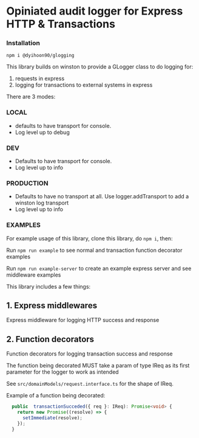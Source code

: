 # Opiniated audit logger for Express HTTP & Transactions

### Installation

`npm i @dyihoon90/glogging`

This library builds on winston to provide a GLogger class to do logging for:

1. requests in express
2. logging for transactions to external systems in express

There are 3 modes:

### LOCAL
- defaults to have transport for console.
- Log level up to debug
### DEV
- Defaults to have transport for console.
- Log level up to info
### PRODUCTION
- Defaults to have no transport at all. Use logger.addTransport to add a winston log transport
- Log level up to info

### EXAMPLES

For example usage of this library, clone this library, do `npm i`, then:

Run `npm run example` to see normal and transaction function decorator examples

Run `npm run example-server` to create an example express server and see middleware examples


This library includes a few things:

## 1. Express middlewares

Express middleware for logging HTTP success and response

## 2. Function decorators

Function decorators for logging transaction success and response

The function being decorated MUST take a param of type IReq as its first parameter for the logger to work as intended

See `src/domainModels/request.interface.ts` for the shape of IReq.

Example of a function being decorated:

```typescript
  public  transactionSucceded({ req }: IReq): Promise<void> {
    return new Promise((resolve) => {
      setImmediate(resolve);
    });
  }
```
